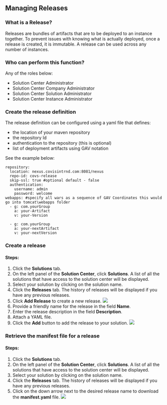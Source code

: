 ## Managing Releases
### What is a Release?

Releases are bundles of artifacts that are to be deployed to an instance together.  To prevent issues with knowing what is actually deployed, once a release is created, it is immutable.  A release can be used across any number of instances.

### Who can perform this function?
Any of the roles below:
* Solution Center Administrator
* Solution Center Company Administrator
* Solution Center Solution Administrator
* Solution Center Instance Administrator

### Create the release definition

The release definition can be configured using a yaml file that defines:
* the location of your maven repository
* the repository Id
* authentication to the repository (this is optional)
* list of deployment artifacts using GAV notation

See the example below:

```
repository:
  location: nexus.covisintrnd.com:8081/nexus
  repo-id: covs-release
  skip-ssl: true #optional default - false
  authentication:
    username: admin
    password: welcome
webapps: #specify all wars as a sequence of GAV Coordinates this would go into tomcat\webapps folder
  - g: com.yourGroup
    a: your-Artifact
    v: your-Version

  - g: com.yourGroup
    a: your-nextArtifact
    v: your-nextVersion
```


### Create a release
#### Steps:
1. Click the **Solutions** tab.
2. On the left panel of the **Solution Center**, click **Solutions**. A list of all the solutions that have access to the solution center will be displayed.
2. Select your solution by clicking on the solution name.
3. Click the **Releases** tab. The history of releases will be displayed if you have any previous releases.
4. Click **Add Release** to create a new release.
![](add_release.jpg)
5. Provide a friendly name for the release in the field **Name**.
6. Enter the release description in the field **Description**.
7. Attach a YAML file.
8. Click the **Add** button to add the release to your solution.
![](add_release_final.jpg)


### Retrieve the manifest file for a release
#### Steps:
1. Click the **Solutions** tab.
2. On the left panel of the **Solution Center**, click **Solutions**. A list of all the solutions that have access to the solution center will be displayed.
2. Select your solution by clicking on the solution name.
3. Click the **Releases** tab. The history of releases will be displayed if you have any previous releases.
4. Click on the down arrow next to the desired release name to download the **manifest.yaml** file.
![](manifest.jpg)
